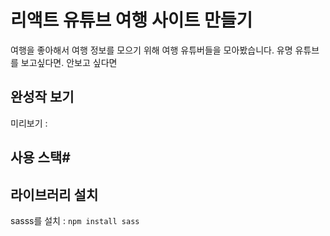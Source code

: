 # 리액트 유튜브 여행 사이트 만들기

여행을 좋아해서 여행 정보를 모으기 위해 여행 유튜버들을 모아봤습니다.
유명 유튜브를 보고싶다면. 안보고 싶다면
## 완성작 보기
미리보기 :

## 사용 스택#

## 라이브러리 설치
sasss를 설치 : `npm install sass`